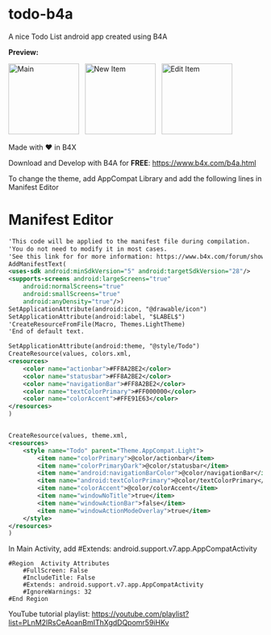 # todo-b4a
A nice Todo List android app created using B4A

**Preview:**

<img src="https://github.com/pyhoon/todo-b4a/blob/master/Preview/1.png" width="140" title="Main" /> &nbsp; 
<img src="https://github.com/pyhoon/todo-b4a/blob/master/Preview/2.png" width="140" title="New Item" /> &nbsp; 
<img src="https://github.com/pyhoon/todo-b4a/blob/master/Preview/3.png" width="140" title="Edit Item" />

Made with ❤ in B4X

Download and Develop with B4A for **FREE**: https://www.b4x.com/b4a.html

To change the theme, add AppCompat Library and add the following lines in Manifest Editor

# Manifest Editor

``` XML
'This code will be applied to the manifest file during compilation.
'You do not need to modify it in most cases.
'See this link for for more information: https://www.b4x.com/forum/showthread.php?p=78136
AddManifestText(
<uses-sdk android:minSdkVersion="5" android:targetSdkVersion="28"/>
<supports-screens android:largeScreens="true" 
    android:normalScreens="true" 
    android:smallScreens="true" 
    android:anyDensity="true"/>)
SetApplicationAttribute(android:icon, "@drawable/icon")
SetApplicationAttribute(android:label, "$LABEL$")
'CreateResourceFromFile(Macro, Themes.LightTheme)
'End of default text.

SetApplicationAttribute(android:theme, "@style/Todo")
CreateResource(values, colors.xml,
<resources>
	<color name="actionbar">#FF8A2BE2</color>
   	<color name="statusbar">#FF8A2BE2</color>
   	<color name="navigationBar">#FF8A2BE2</color>	
   	<color name="textColorPrimary">#FF000000</color>	
   	<color name="colorAccent">#FFE91E63</color>	
</resources>
)


CreateResource(values, theme.xml,
<resources>
	<style name="Todo" parent="Theme.AppCompat.Light">
		<item name="colorPrimary">@color/actionbar</item>
        <item name="colorPrimaryDark">@color/statusbar</item>
		<item name="android:navigationBarColor">@color/navigationBar</item>		
       	<item name="android:textColorPrimary">@color/textColorPrimary</item>		
       	<item name="colorAccent">@color/colorAccent</item>
       	<item name="windowNoTitle">true</item>
       	<item name="windowActionBar">false</item>
       	<item name="windowActionModeOverlay">true</item>
    </style>
</resources>
)
```

In Main Activity, add #Extends: android.support.v7.app.AppCompatActivity
```
#Region  Activity Attributes
	#FullScreen: False
	#IncludeTitle: False
	#Extends: android.support.v7.app.AppCompatActivity
	#IgnoreWarnings: 32
#End Region
```

YouTube tutorial playlist:
https://youtube.com/playlist?list=PLnM2IRsCeAoanBmIThXgdDQpomr59iHKv
